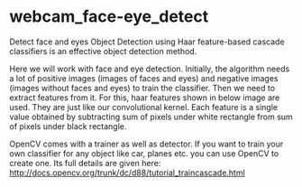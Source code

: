 # webcam_face-eye_detect
Detect face and eyes 
Object Detection using Haar feature-based cascade classifiers is an effective object detection method.

Here we will work with face and eye detection. Initially, the algorithm needs a lot of positive images (images of faces and eyes) and negative images (images without faces and eyes) to train the classifier. Then we need to extract features from it. For this, haar features shown in below image are used. They are just like our convolutional kernel. Each feature is a single value obtained by subtracting sum of pixels under white rectangle from sum of pixels under black rectangle.

OpenCV comes with a trainer as well as detector. If you want to train your own classifier for any object like car, planes etc. you can use OpenCV to create one. Its full details are given here: http://docs.opencv.org/trunk/dc/d88/tutorial_traincascade.html
